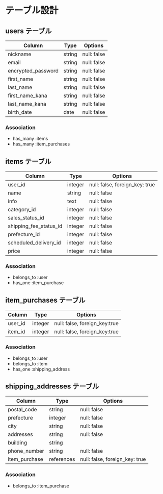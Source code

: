 # テーブル設計

## users テーブル

| Column                | Type    | Options     |
| --------------------- | ------- | ----------- |
| nickname              | string  | null: false |
| email                 | string  | null: false |
| encrypted_password    | string  | null: false |
| first_name            | string  | null: false |
| last_name             | string  | null: false |
| first_name_kana       | string  | null: false |
| last_name_kana        | string  | null: false |
| birth_date            | date    | null: false |

### Association

- has_many :items
- has_many :item_purchases



## items テーブル

| Column                 | Type    | Options                        |
| ---------------------- | ------- | ------------------------------ |
| user_id                | integer | null: false, foreign_key: true |
| name                   | string  | null: false                    |
| info                   | text    | null: false                    |
| category_id            | integer | null: false                    |
| sales_status_id        | integer | null: false                    |
| shipping_fee_status_id | integer | null: false                    |
| prefecture_id          | integer | null: false                    |
| scheduled_delivery_id  | integer | null: false                    |
| price                  | integer | null: false                    |

### Association

- belongs_to :user
- has_one :item_purchase



## item_purchases テーブル

| Column  | Type    | Options                       |
| ------- | ------- | ----------------------------- |
| user_id | integer | null: false, foreign_key:true |
| item_id | integer | null: false, foreign_key:true |

### Association

- belongs_to :user
- belongs_to :item
- has_one :shipping_address



## shipping_addresses テーブル

| Column        | Type        | Options                        |
| ------------- | ----------- | ------------------------------ |
| postal_code   | string      | null: false                    |
| prefecture    | integer     | null: false                    |
| city          | string      | null: false                    |
| addresses     | string      | null: false                    |
| building      | string      |                                |
| phone_number  | string      | null: false                    |
| item_purchase | references  | null: false, foreign_key: true |

### Association

- belongs_to :item_purchase
